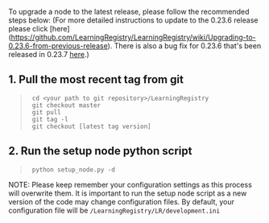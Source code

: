 To upgrade a node to the latest release, please follow the recommended steps below:
(For more detailed instructions to update to the 0.23.6 release please click [here] (https://github.com/LearningRegistry/LearningRegistry/wiki/Upgrading-to-0.23.6-from-previous-release).
There is also a bug fix for 0.23.6 that's been released in 0.23.7 [here](https://github.com/LearningRegistry/LearningRegistry/wiki/Release-Notes-0.23.7).)

## 1. Pull the most recent tag from git

>      cd <your path to git repository>/LearningRegistry
>      git checkout master
>      git pull 
>      git tag -l
>      git checkout [latest tag version]

## 2. Run the setup node python script

>      python setup_node.py -d

NOTE: Please keep remember your configuration settings as this process will overwrite them.  It is important to run the setup node script as a new version of the code may change configuration files. By default, your configuration file will be `/LearningRegistry/LR/development.ini`